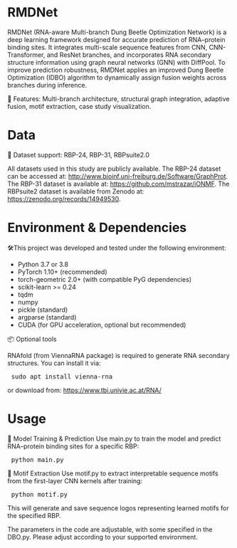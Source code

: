 # RMDNet
RMDNet (RNA-aware Multi-branch Dung Beetle Optimization Network) is a deep learning framework designed for accurate prediction of RNA–protein binding sites. It integrates multi-scale sequence features from CNN, CNN-Transformer, and ResNet branches, and incorporates RNA secondary structure information using graph neural networks (GNN) with DiffPool. To improve prediction robustness, RMDNet applies an improved Dung Beetle Optimization (IDBO) algorithm to dynamically assign fusion weights across branches during inference.

📌 Features: Multi-branch architecture, structural graph integration, adaptive fusion, motif extraction, case study visualization.
# Data
📁 Dataset support: RBP-24, RBP-31, RBPsuite2.0

All datasets used in this study are publicly available. The RBP-24 dataset can be accessed at: http://www.bioinf.uni-freiburg.de/Software/GraphProt. The RBP-31 dataset is available at: https://github.com/mstrazar/iONMF. The RBPsuite2 dataset is available from Zenodo at: https://zenodo.org/records/14949530.
#  Environment & Dependencies
🛠️This project was developed and tested under the following environment:

- Python 3.7 or 3.8
- PyTorch 1.10+ (recommended)
- torch-geometric 2.0+ (with compatible PyG dependencies)
- scikit-learn >= 0.24
- tqdm
- numpy
- pickle (standard)
- argparse (standard)
- CUDA (for GPU acceleration, optional but recommended)

📦 Optional tools

RNAfold (from ViennaRNA package) is required to generate RNA secondary structures.
You can install it via:

<pre> sudo apt install vienna-rna </pre>

or download from: https://www.tbi.univie.ac.at/RNA/
# Usage
🧠 Model Training & Prediction
Use main.py to train the model and predict RNA–protein binding sites for a specific RBP:
<pre> python main.py </pre>

🎯 Motif Extraction
Use motif.py to extract interpretable sequence motifs from the first-layer CNN kernels after training:
<pre> python motif.py </pre>
This will generate and save sequence logos representing learned motifs for the specified RBP.

The parameters in the code are adjustable, with some specified in the DBO.py. Please adjust according to your supported environment.

